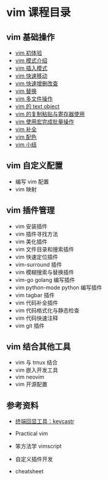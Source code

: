 # vim 课程目录

## vim 基础操作

- [vim 初体验](essential_tools_series/vim/vim_basic?id=vim-初体验)
- [vim 模式介绍](essential_tools_series/vim/vim_basic?id=vim-模式介绍)
- [vim 插入模式](essential_tools_series/vim/vim_basic?id=vim-插入模式)
- [vim 快速移动](essential_tools_series/vim/vim_basic?id=vim-快速异动)
- [vim 快速增删改查](essential_tools_series/vim/vim_basic?id=vim-快速增删改查)
- [vim 替换](essential_tools_series/vim/vim_basic?id=vim-的搜索替换)
- [vim 多文件操作](essential_tools_series/vim/vim_basic?id=vim-多文件操作)
- [vim 的 text object](essential_tools_series/vim/vim_basic?id=vim-的-text-object)
- [vim 的复制粘贴与寄存器使用](essential_tools_series/vim/vim_basic?id=vim-的复制粘贴与寄存器使用)
- [vim 使用宏完成批量操作](essential_tools_series/vim/vim_basic?id=vim-使用宏完成批量操作)
- [vim 补全](essential_tools_series/vim/vim_basic?id=vim-补全)
- [vim 配色](essential_tools_series/vim/vim_basic?id=vim-配色)
- [vim 小结](essential_tools_series/vim/vim_basic?id=vim-小结)

## vim 自定义配置

- 编写 vim 配置
- vim 映射

## vim 插件管理

- vim 安装插件
- vim 插件寻找方法
- vim 美化插件
- vim 文件目录和搜索插件
- vim 快速定位插件
- vim-surround 插件
- vim 模糊搜索与替换插件
- vim-go golang 编写插件
- vim python-mode python 编写插件
- vim tagbar 插件
- vim 代码补全插件
- vim 代码格式化与静态检查
- vim 代码快速注释
- vim git 插件

## vim 结合其他工具

- vim 与 tmux 结合
- vim 嵌入开发工具
- vim neovim
- vim 开源配置

## 参考资料

- [终端回显工具：keycastr](https://github.com/keycastr/keycastr)

- Practical vim
- 笨方法学 vimscript
- 自定义插件开发
- cheatsheet